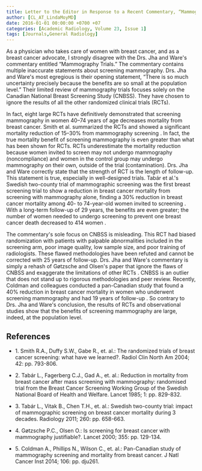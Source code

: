 ```yaml
---
title: Letter to the Editor in Response to a Recent Commentary, “Mammography Trials” by Drs. Saurabh Jha and Jeffrey B. Ware
author: [CL_AT_LindaMoyMD]
date: 2016-01-01 00:00:00 +0700 +07
categories: [Academic Radiology, Volume 23, Issue 1]
tags: [Journals,General Radiology]
---
```

As a physician who takes care of women with breast cancer, and as a breast cancer advocate, I strongly disagree with the Drs. Jha and Ware's commentary entitled “Mammography Trials.” The commentary contains multiple inaccurate statements about screening mammography. Drs. Jha and Ware's most egregious is their opening statement, “There is so much uncertainty precisely because the benefits are so small at the population level.” Their limited review of mammography trials focuses solely on the Canadian National Breast Screening Study (CNBSS). They have chosen to ignore the results of all the other randomized clinical trials (RCTs).

In fact, eight large RCTs have definitively demonstrated that screening mammography in women 40–74 years of age decreases mortality from breast cancer. Smith et al. summarized the RCTs and showed a significant mortality reduction of 15–30% from mammography screening . In fact, the true mortality benefit of screening mammography is even greater than what has been shown for RCTs. RCTs underestimate the mortality reduction because women invited to screen may not undergo mammography (noncompliance) and women in the control group may undergo mammography on their own, outside of the trial (contamination). Drs. Jha and Ware correctly state that the strength of RCT is the length of follow-up. This statement is true, especially in well-designed trials. Tabár et al.'s Swedish two-county trial of mammographic screening was the first breast screening trial to show a reduction in breast cancer mortality from screening with mammography alone, finding a 30% reduction in breast cancer mortality among 40- to 74-year-old women invited to screening . With a long-term follow-up of 29 years, the benefits are even greater; the number of women needed to undergo screening to prevent one breast cancer death decreased to 414 women .

The commentary's sole focus on CNBSS is misleading. This RCT had biased randomization with patients with palpable abnormalities included in the screening arm, poor image quality, low sample size, and poor training of radiologists. These flawed methodologies have been refuted and cannot be corrected with 25 years of follow-up. Drs. Jha and Ware's commentary is simply a rehash of Gøtzsche and Olsen's paper that ignore the flaws of CNBSS and exaggerate the limitations of other RCTs . CNBSS is an outlier that does not stand up to rigorous methodologies and peer review. Recently, Coldman and colleagues conducted a pan-Canadian study that found a 40% reduction in breast cancer mortality in women who underwent screening mammography and had 19 years of follow-up . So contrary to Drs. Jha and Ware's conclusion, the results of RCTs and observational studies show that the benefits of screening mammography are large, indeed, at the population level.

## References

- 1\. Smith R.A., Duffy S.W., Gabe R., et. al.: The randomized trials of breast cancer screening: what have we learned?. Radiol Clin North Am 2004; 42: pp. 793-806.


- 2\. Tabár L., Fagerberg C.J., Gad A., et. al.: Reduction in mortality from breast cancer after mass screening with mammography: randomised trial from the Breast Cancer Screening Working Group of the Swedish National Board of Health and Welfare. Lancet 1985; 1: pp. 829-832.


- 3\. Tabár L., Vitak B., Chen T.H., et. al.: Swedish two-county trial: impact of mammographic screening on breast cancer mortality during 3 decades. Radiology 2011; 260: pp. 658-663.


- 4\. Gøtzsche P.C., Olsen O.: Is screening for breast cancer with mammography justifiable?. Lancet 2000; 355: pp. 129-134.


- 5\. Coldman A., Phillips N., Wilson C., et. al.: Pan-Canadian study of mammography screening and mortality from breast cancer. J Natl Cancer Inst 2014; 106: pp. dju261.